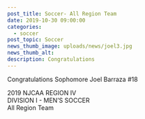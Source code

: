 ```yaml
---
post_title: Soccer- All Region Team
date: 2019-10-30 09:00:00
categories:
  - soccer
post_topic: Soccer
news_thumb_image: uploads/news/joel3.jpg
news_thumb_alt:
description: Congratulations
---
```


Congratulations Sophomore Joel Barraza \#18

2019 NJCAA REGION IV<br>DIVISION I - MEN’S SOCCER<br>All Region Team